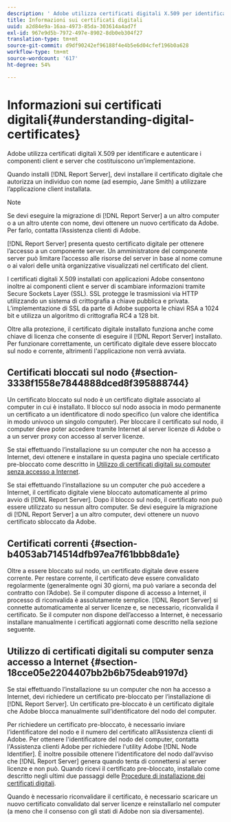 ```yaml
---
description: ' Adobe utilizza certificati digitali X.509 per identificare e autenticare i componenti client e server che costituiscono un’implementazione.'
title: Informazioni sui certificati digitali
uuid: a2d84e9a-16aa-4973-85da-303614a4ad7f
exl-id: 967e9d5b-7972-497e-8902-8db0eb304f27
translation-type: tm+mt
source-git-commit: d9df90242ef96188f4e4b5e6d04cfef196b0a628
workflow-type: tm+mt
source-wordcount: '617'
ht-degree: 54%

---
```


# Informazioni sui certificati digitali{#understanding-digital-certificates}

 Adobe utilizza certificati digitali X.509 per identificare e autenticare i componenti client e server che costituiscono un’implementazione.

Quando installi [!DNL Report Server], devi installare il certificato digitale che autorizza un individuo con nome (ad esempio, Jane Smith) a utilizzare l’applicazione client installata.

>[!NOTE]
>
>Se devi eseguire la migrazione di [!DNL Report Server] a un altro computer o a un altro utente con nome, devi ottenere un nuovo certificato da Adobe. Per farlo, contatta l’Assistenza clienti di Adobe.

[!DNL Report Server] presenta questo certificato digitale per ottenere l’accesso a un componente server. Un amministratore del componente server può limitare l’accesso alle risorse del server in base al nome comune o ai valori delle unità organizzative visualizzati nel certificato del client.

I certificati digitali X.509 installati con applicazioni Adobe consentono inoltre ai componenti client e server di scambiare informazioni tramite Secure Sockets Layer (SSL). SSL protegge le trasmissioni via HTTP utilizzando un sistema di crittografia a chiave pubblica e privata. L’implementazione di SSL da parte di Adobe supporta le chiavi RSA a 1024 bit e utilizza un algoritmo di crittografia RC4 a 128 bit.

Oltre alla protezione, il certificato digitale installato funziona anche come chiave di licenza che consente di eseguire il [!DNL Report Server] installato. Per funzionare correttamente, un certificato digitale deve essere bloccato sul nodo e corrente, altrimenti l&#39;applicazione non verrà avviata.

## Certificati bloccati sul nodo {#section-3338f1558e7844888dced8f395888744}

Un certificato bloccato sul nodo è un certificato digitale associato al computer in cui è installato. Il blocco sul nodo associa in modo permanente un certificato a un identificatore di nodo specifico (un valore che identifica in modo univoco un singolo computer). Per bloccare il certificato sul nodo, il computer deve poter accedere tramite Internet al server licenze di Adobe o a un server proxy con accesso al server licenze.

Se stai effettuando l’installazione su un computer che non ha accesso a Internet, devi ottenere e installare in questa pagina uno speciale certificato pre-bloccato come descritto in [Utilizzo di certificati digitali su computer senza accesso a Internet](../../../../home/c-rpt-oview/c-inst-rpt/c-install-dig-cert/c-underst-dig-cert.md#section-18cce05e2204407bb2b6b75deab9197d).

Se stai effettuando l’installazione su un computer che può accedere a Internet, il certificato digitale viene bloccato automaticamente al primo avvio di [!DNL Report Server]. Dopo il blocco sul nodo, il certificato non può essere utilizzato su nessun altro computer. Se devi eseguire la migrazione di [!DNL Report Server] a un altro computer, devi ottenere un nuovo certificato sbloccato da Adobe.

## Certificati correnti {#section-b4053ab714514dfb97ea7f61bbb8da1e}

Oltre a essere bloccato sul nodo, un certificato digitale deve essere corrente. Per restare corrente, il certificato deve essere convalidato regolarmente (generalmente ogni 30 giorni, ma può variare a seconda del contratto con l’Adobe). Se il computer dispone di accesso a Internet, il processo di riconvalida è assolutamente semplice. [!DNL Report Server] si connette automaticamente al server licenze e, se necessario, riconvalida il certificato. Se il computer non dispone dell’accesso a Internet, è necessario installare manualmente i certificati aggiornati come descritto nella sezione seguente.

## Utilizzo di certificati digitali su computer senza accesso a Internet {#section-18cce05e2204407bb2b6b75deab9197d}

Se stai effettuando l’installazione su un computer che non ha accesso a Internet, devi richiedere un certificato pre-bloccato per l’installazione di [!DNL Report Server]. Un certificato pre-bloccato è un certificato digitale che Adobe blocca manualmente sull’identificatore del nodo del computer.

Per richiedere un certificato pre-bloccato, è necessario inviare l’identificatore del nodo e il numero del certificato all’Assistenza clienti di Adobe. Per ottenere l&#39;identificatore del nodo del computer, contatta l&#39;Assistenza clienti Adobe per richiedere l&#39;utility Adobe [!DNL Node Identifier]. È inoltre possibile ottenere l’identificatore del nodo dall’avviso che [!DNL Report Server] genera quando tenta di connettersi al server licenze e non può. Quando ricevi il certificato pre-bloccato, installalo come descritto negli ultimi due passaggi delle [Procedure di installazione dei certificati digitali](../../../../home/c-rpt-oview/c-inst-rpt/c-install-dig-cert/t-dig-cert-install-proc.md#task-5c4bb352ff534b40adc46dd053874e5d).

Quando è necessario riconvalidare il certificato, è necessario scaricare un nuovo certificato convalidato dal server licenze e reinstallarlo nel computer (a meno che il consenso con gli stati di Adobe non sia diversamente).
